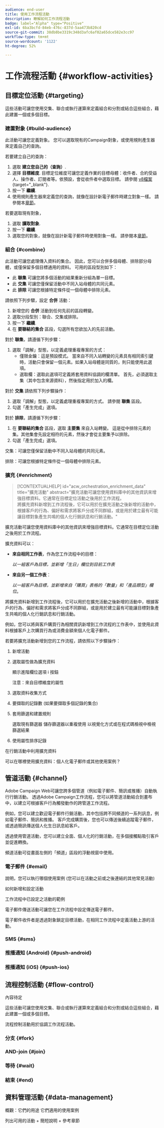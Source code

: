 ```yaml
---
audience: end-user
title: 使用工作流程活動
description: 瞭解如何工作流程活動
badge: label="Alpha" type="Positive"
exl-id: 6ba3bcfd-84eb-476c-837d-5aa473b820cd
source-git-commit: 38db8be3319c348d3afc6af02a65dce582e3cc97
workflow-type: tm+mt
source-wordcount: '1122'
ht-degree: 52%

---
```



# 工作流程活動 {#workflow-activities}

## 目標定位活動 {#targeting}

這些活動可讓您使用交集、聯合或執行運算來定義組合和分割或結合這些組合，藉此建置一個或多個目標。

### 建置對象 {#build-audience}

此活動可讓您定義對象。 您可以選取現有的Campaign對象，或使用規則產生器來定義自己的查詢。

<!--
The **Build audience** activity can be placed at the beginning of the workflow or after any other activity. Any activity can be placed after the **Build audience**.
-->

若要建立自己的查詢：

1. 選取 **建立您自己的（查詢）**.
1. 選擇 **目標維度**. 目標定位維度可讓您定義作業的目標母體：收件者、合約受益人、操作者、訂閱者等。依預設，會從收件者中選取目標。 請參閱 [v8檔案](https://experienceleague.adobe.com/docs/campaign/automation/workflows/introduction/wf-type/targeting-workflows.html#targeting-and-filtering-dimensions){target="_blank"}.
1. 按一下 **繼續**.
1. 使用規則產生器來定義您的查詢，就像在設計新電子郵件時建立對象一樣。 請參閱本[章節](../audience/segment-builder.md)。

若要選取現有對象，

1. 選取 **讀取對象**.
1. 按一下 **繼續**.
1. 選取您的對象，就像在設計新電子郵件時使用對象一樣。 請參閱本[章節](../audience/add-audience.md)。

### 組合 {#combine}

此活動可讓您處理傳入資料的集合。 因此，您可以合併多個母體、排除部分母體，或僅保留多個目標通用的資料。 可用的區段型別如下：

<!--
The **Combine** activity can be placed after any other activity, but not at the beginning of the workflow. Any activity can be placed after the **Combine**.
-->

* 此 **聯集** 可讓您將多個活動的結果重新分組為單一目標。
* 此 **交集** 可讓您僅保留活動中不同入站母體的共同元素。
* 此 **排除** 可讓您根據特定條件從一個母體中排除元素。

請依照下列步驟，設定 **合併** 活動：

1. 新增您的 **合併** 活動到任何先前的區段轉變。
1. 選取分段型別：聯合、交集或排除。
1. 按一下 **繼續**.
1. 在 **要聯結的集合** 區段，勾選所有您欲加入的先前活動。

對於 **聯集**，請遵循下列步驟：

1. 選取「調解」型態，以定義處理重複專案的方式：
   * 僅限金鑰：這是預設模式。 當來自不同入站轉變的元素具有相同索引鍵時，活動只會保留一個元素。如果入站母體是同質的，則只能使用此選項。
   * 選取欄：選取此選項可定義將套用資料協調的欄清單。 首先，必須選取主集（其中包含來源資料），然後指定用於加入的欄。

對於 **交集** 請依照下列步驟操作：

1. 選取「調解」型態，以定義處理重複專案的方式。 請參閱 **聯集** 區段。
1. 勾選「產生完成」選項。

對於 **排除**，請遵循下列步驟：

1. 在 **要聯結的集合** 區段，選取 **主要集** 來自入站轉變。 這是從中排除元素的集。其他集會先設定相符的元素，然後才會從主要集予以排除。
1. 勾選「產生完成」選項。












交集：可讓您僅保留活動中不同入站母體的共同元素。

排除：可讓您根據特定條件從一個母體中排除元素。

### 擴充 {#enrichment}

>[!CONTEXTUALHELP]
>id="acw_orchestration_enrichment_data"
>title="擴充活動"
>abstract="擴充活動可讓您使用資料庫中的其他資訊來增強目標資料。它通常在目標定位活動之後用於工作流程。<br/>將擴充資料新增到工作流程後，它可以用於在擴充活動之後新增的活動中，根據客戶的行為、偏好和需求將客戶分成不同群組，或是用於建立最有可能讓目標對象產生共鳴的個人化行銷訊息和行銷活動。"

擴充活動可讓您使用資料庫中的其他資訊來增強目標資料。它通常在目標定位活動之後用於工作流程。

擴充資料可以：

* **來自相同工作表**，作為您工作流程中的目標：

   *以一組客戶為目標，並新增「生日」欄位到目前工作表*

* **來自另一個工作表**：

   *以一組客戶為目標，並新增來自「購買」表格的「數量」和「產品類型」欄位*。

將擴充資料新增到工作流程後，它可以用於在擴充活動之後新增的活動中，根據客戶的行為、偏好和需求將客戶分成不同群組，或是用於建立最有可能讓目標對象產生共鳴的個人化行銷訊息和行銷活動。

例如，您可以將與客戶購買行為相關資訊新增到工作流程的工作表中，並使用此資料根據客戶上次購買行為或消費金額來個人化電子郵件。

若要將擴充活動新增到您的工作流程，請依照以下步驟操作：

1. 新增活動
1. 選取屬性做為擴充資料

   顯示進階欄位選項
i 按鈕

   注意：來自目標維度的屬性

1. 選取資料收集方式
1. 要擷取的記錄數 (如果要擷取多個記錄的集合)
1. 套用篩選和建置規則

   選取現有篩選器
儲存篩選器以重複使用
以視覺化方式或在程式碼檢視中檢視篩選結果

1. 使用屬性排序記錄

在行銷活動中利用擴充資料

可以在哪裡使用擴充資料：個人化電子郵件或其他使用案例？


## 管道活動 {#channel}

Adobe Campaign Web可讓您跨多個管道（例如電子郵件、簡訊或推播）自動執行行銷活動。 透過Adobe Campaign工作流程，您可以將管道活動結合到畫布中，以建立可根據客戶行為觸發動作的跨管道工作流程。

例如，您可以建立歡迎電子郵件行銷活動，其中包括跨不同頻道的一系列訊息，例如電子郵件、簡訊和推播。 客戶完成購買後，您也可以傳送後續追蹤電子郵件，或透過簡訊傳送個人化生日訊息給客戶。

透過使用管道活動，您可以建立全面、個人化的行銷活動，在多個接觸點吸引客戶並促進轉換。

頻道活動可從畫面左側的「頻道」區段的浮動視窗中使用。

### 電子郵件 {#email}

說明，您可以執行哪個使用案例 (您可以在活動之前或之後連結的其他常見活動)

如何新增和設定活動

工作流程中已設定之活動的範例


電子郵件傳送活動可讓您在工作流程中設定傳送電子郵件。

<!-- Scheduled emails available?

This can be a single send email and sent just once, or it can be a recurring email.
* Single send emails are standard emails, sent once.
* Recurring emails allow you to send the same email multiple times to different targets over a defined period. You can aggregate the deliveries per period in order to get reports that correspond to your needs.

When linked to a scheduler, you can define recurring emails.-->

電子郵件收件者是透過對象鎖定目標活動，在相同工作流程中定義活動上游的活動。

<!--The message preparation is triggered according to the workflow execution parameters. From the message dashboard, you can select whether to request or not a manual confirmation to send the message (required by default). You can start the workflow manually or place a scheduler activity in the workflow to automate execution.-->


### SMS {#sms}

### 推播通知 (Android) {#push-android}

### 推播通知 (iOS) {#push-ios}

## 流程控制活動 {#flow-control}

內容待定

<!--à reformuler-->這些活動可讓您使用交集、聯合或執行運算來定義組合和分割或結合這些組合，藉此建置一個或多個目標。

流程控制活動用於協調工作流程活動。

### 分支 {#fork}

### AND-join {#join}


### 等待 {#wait}

### 結束 {#end}

## 資料管理活動 {#data-management}

概觀：它們的用途
它們適用的使用案例

列出可用的活動 + 簡短說明 + 參考章節

